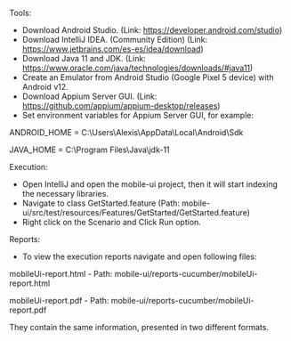 Tools:

- Download Android Studio. (Link: https://developer.android.com/studio)
- Download IntelliJ IDEA. (Community Edition) (Link: https://www.jetbrains.com/es-es/idea/download)
- Download Java 11 and JDK. (Link: https://www.oracle.com/java/technologies/downloads/#java11)
- Create an Emulator from Android Studio (Google Pixel 5 device) with Android v12.
- Download Appium Server GUI. (Link: https://github.com/appium/appium-desktop/releases)
- Set environment variables for Appium Server GUI, for example:

ANDROID_HOME = C:\Users\Alexis\AppData\Local\Android\Sdk

JAVA_HOME = C:\Program Files\Java\jdk-11

Execution:

- Open IntelliJ and open the mobile-ui project, then it will start indexing the necessary libraries.
- Navigate to class GetStarted.feature (Path: mobile-ui/src/test/resources/Features/GetStarted/GetStarted.feature)
- Right click on the Scenario and Click Run option.

Reports:

- To view the execution reports navigate and open following files:

mobileUi-report.html - Path: mobile-ui/reports-cucumber/mobileUi-report.html

mobileUi-report.pdf - Path: mobile-ui/reports-cucumber/mobileUi-report.pdf

They contain the same information, presented in two different formats.